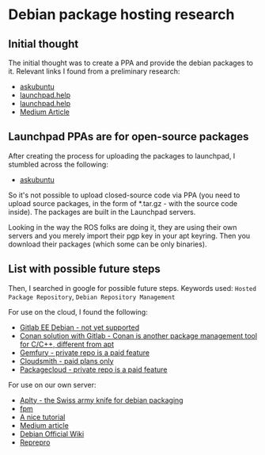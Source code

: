 # Debian package hosting research

## Initial thought


The initial thought was to create a PPA and provide the debian packages to it.
Relevant links I found from a preliminary research:

- [askubuntu](https://askubuntu.com/questions/71510/how-do-i-create-a-ppa)
- [launchpad.help](https://help.launchpad.net/Packaging/PPA/Uploading)
- [launchpad.help](https://help.launchpad.net/Packaging/PPA)
- [Medium Article](https://medium.com/@labruillere/how-to-create-a-ppa-and-manage-it-like-a-8055-293da8124165)


## Launchpad PPAs are for open-source packages

After creating the process for uploading the packages to launchpad, I stumbled across the following:
- [askubuntu](https://askubuntu.com/questions/234005/is-there-a-repository-ppa-that-collects-closed-source-non-free-software)

So it's not possible to upload closed-source code via PPA (you need to upload source packages, in the form of *.tar.gz - with the source code inside). The packages are built in the Launchpad servers.
 
Looking in the way the ROS folks are doing it, they are using their own servers and you merely import their pgp key in your apt keyring. Then you download their packages (which some can be only binaries).

## List with possible future steps

Then, I searched in google for possible future steps.
Keywords used: `Hosted Package Repository`, `Debian Repository Management`

For use on the cloud, I found the following:
- [Gitlab EE Debian - not yet supported](https://gitlab.com/gitlab-org/gitlab/-/issues/5835)
- [Conan solution with Gitlab - Conan is another package management tool for C/C++, different from apt](https://docs.gitlab.com/ee/user/packages/conan_repository/index.html)
- [Gemfury - private repo is a paid feature](https://gemfury.com/l/debian-repository)
- [Cloudsmith - paid plans only](https://cloudsmith.com/debian-repository)
- [Packagecloud - private repo is a paid feature](https://packagecloud.io)

For use on our own server:
- [Aplty - the Swiss army knife for debian packaging](https://www.aptly.info)
- [fpm](https://fpm.readthedocs.io/en/latest/intro.html)
- [A nice tutorial](https://pmateusz.github.io/linux/2017/06/30/linux-secure-apt-repository.html)
- [Medium article](https://medium.com/sqooba/create-your-own-custom-and-authenticated-apt-repository-1e4a4cf0b864)
- [Debian Official Wiki](https://wiki.debian.org/DebianRepository/Setup)
- [Reprepro](https://www.dynamsoft.com/codepool/linux-debian-reporisory-reprepro.html)
